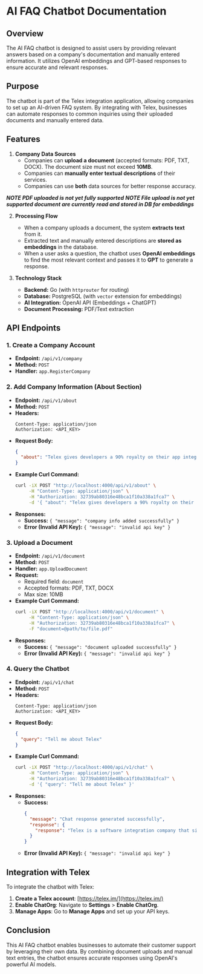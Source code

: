 # AI FAQ Chatbot Documentation

## Overview
The AI FAQ chatbot is designed to assist users by providing relevant answers based on a company's documentation and manually entered information. It utilizes OpenAI embeddings and GPT-based responses to ensure accurate and relevant responses.

## Purpose
The chatbot is part of the Telex integration application, allowing companies to set up an AI-driven FAQ system. By integrating with Telex, businesses can automate responses to common inquiries using their uploaded documents and manually entered data.

## Features
1. **Company Data Sources**
   - Companies can **upload a document** (accepted formats: PDF, TXT, DOCX). The document size must not exceed **10MB**.
   - Companies can **manually enter textual descriptions** of their services.
   - Companies can use **both** data sources for better response accuracy.

***NOTE PDF uploaded is not yet fully supported***
***NOTE File upload is not yet supported document are currently read and stored in DB for embeddings***

2. **Processing Flow**
   - When a company uploads a document, the system **extracts text** from it.
   - Extracted text and manually entered descriptions are **stored as embeddings** in the database.
   - When a user asks a question, the chatbot uses **OpenAI embeddings** to find the most relevant context and passes it to **GPT** to generate a response.

3. **Technology Stack**
   - **Backend:** Go (with `httprouter` for routing)
   - **Database:** PostgreSQL (with `vector` extension for embeddings)
   - **AI Integration:** OpenAI API (Embeddings + ChatGPT)
   - **Document Processing:** PDF/Text extraction

## API Endpoints

### 1. Create a Company Account
- **Endpoint:** `/api/v1/company`
- **Method:** `POST`
- **Handler:** `app.RegisterCompany`

### 2. Add Company Information (About Section)
- **Endpoint:** `/api/v1/about`
- **Method:** `POST`
- **Headers:**
  ```
  Content-Type: application/json
  Authorization: <API_KEY>
  ```
- **Request Body:**
  ```json
  {
    "about": "Telex gives developers a 90% royalty on their app integration while Telex takes 10%. Telex is affordable, costing only $100 for integration."
  }
  ```
- **Example Curl Command:**
  ```sh
  curl -iX POST "http://localhost:4000/api/v1/about" \
       -H "Content-Type: application/json" \
       -H "Authorization: 32739ab80316e48bca1f10a338a1fca7" \
       -d '{ "about": "Telex gives developers a 90% royalty on their app integration..." }'
  ```
- **Responses:**
  - **Success:** `{ "message": "company info added successfully" }`
  - **Error (Invalid API Key):** `{ "message": "invalid api key" }`

### 3. Upload a Document
- **Endpoint:** `/api/v1/document`
- **Method:** `POST`
- **Handler:** `app.UploadDocument`
- **Request:**
  - Required field: `document`
  - Accepted formats: PDF, TXT, DOCX
  - Max size: 10MB
- **Example Curl Command:**
  ```sh
  curl -iX POST "http://localhost:4000/api/v1/document" \
       -H "Content-Type: application/json" \
       -H "Authorization: 32739ab80316e48bca1f10a338a1fca7" \
       -F "document=@path/to/file.pdf"
  ```
- **Responses:**
  - **Success:** `{ "message": "document uploaded successfully" }`
  - **Error (Invalid API Key):** `{ "message": "invalid api key" }`

### 4. Query the Chatbot
- **Endpoint:** `/api/v1/chat`
- **Method:** `POST`
- **Headers:**
  ```
  Content-Type: application/json
  Authorization: <API_KEY>
  ```
- **Request Body:**
  ```json
  {
    "query": "Tell me about Telex"
  }
  ```
- **Example Curl Command:**
  ```sh
  curl -iX POST "http://localhost:4000/api/v1/chat" \
       -H "Content-Type: application/json" \
       -H "Authorization: 32739ab80316e48bca1f10a338a1fca7" \
       -d '{ "query": "Tell me about Telex" }'
  ```
- **Responses:**
  - **Success:**
    ```json
    {
      "message": "Chat response generated successfully",
      "response": {
        "response": "Telex is a software integration company that simplifies API connectivity for businesses, offering flexible and scalable solutions."
      }
    }
    ```
  - **Error (Invalid API Key):** `{ "message": "invalid api key" }`

## Integration with Telex
To integrate the chatbot with Telex:
1. **Create a Telex account**: [https://telex.im/](https://telex.im/)
2. **Enable ChatOrg**: Navigate to **Settings** > **Enable ChatOrg**.
3. **Manage Apps**: Go to **Manage Apps** and set up your API keys.

## Conclusion
This AI FAQ chatbot enables businesses to automate their customer support by leveraging their own data. By combining document uploads and manual text entries, the chatbot ensures accurate responses using OpenAI's powerful AI models.